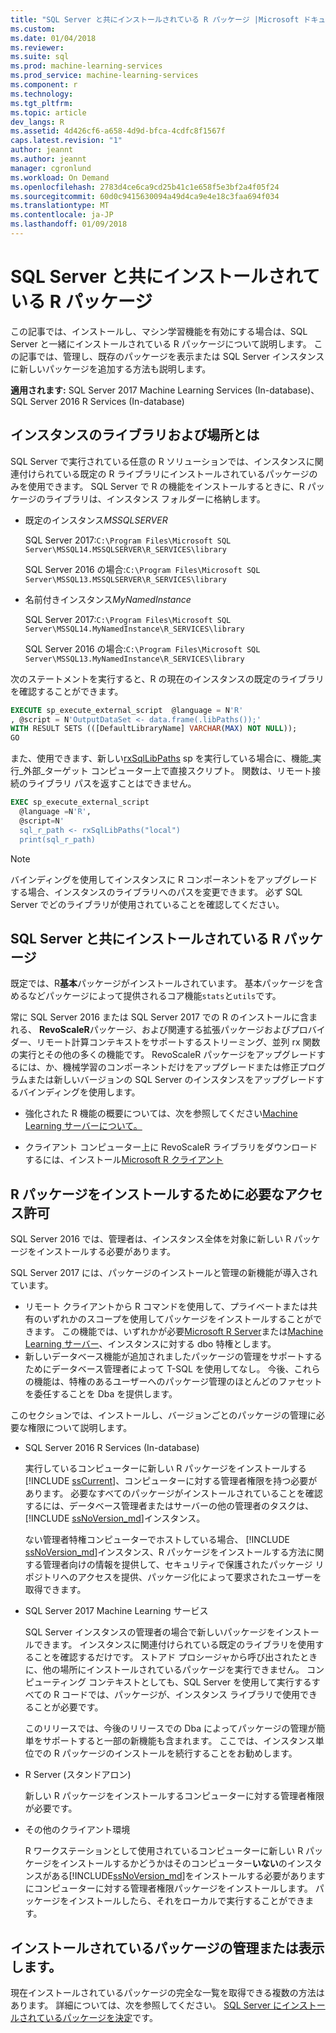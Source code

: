 ```yaml
---
title: "SQL Server と共にインストールされている R パッケージ |Microsoft ドキュメント"
ms.custom: 
ms.date: 01/04/2018
ms.reviewer: 
ms.suite: sql
ms.prod: machine-learning-services
ms.prod_service: machine-learning-services
ms.component: r
ms.technology: 
ms.tgt_pltfrm: 
ms.topic: article
dev_langs: R
ms.assetid: 4d426cf6-a658-4d9d-bfca-4cdfc8f1567f
caps.latest.revision: "1"
author: jeannt
ms.author: jeannt
manager: cgronlund
ms.workload: On Demand
ms.openlocfilehash: 2783d4ce6ca9cd25b41c1e658f5e3bf2a4f05f24
ms.sourcegitcommit: 60d0c9415630094a49d4ca9e4e18c3faa694f034
ms.translationtype: MT
ms.contentlocale: ja-JP
ms.lasthandoff: 01/09/2018
---
```

# <a name="r-packages-installed-with-sql-server"></a>SQL Server と共にインストールされている R パッケージ

この記事では、インストールし、マシン学習機能を有効にする場合は、SQL Server と一緒にインストールされている R パッケージについて説明します。 この記事では、管理し、既存のパッケージを表示または SQL Server インスタンスに新しいパッケージを追加する方法も説明します。

**適用されます:** SQL Server 2017 Machine Learning Services (In-database)、SQL Server 2016 R Services (In-database)

## <a name="what-is-the-instance-library-and-where-is-it"></a>インスタンスのライブラリおよび場所とは

SQL Server で実行されている任意の R ソリューションでは、インスタンスに関連付けられている既定の R ライブラリにインストールされているパッケージのみを使用できます。 SQL Server で R の機能をインストールするときに、R パッケージのライブラリは、インスタンス フォルダーに格納します。

+ 既定のインスタンス*MSSQLSERVER* 

    SQL Server 2017:`C:\Program Files\Microsoft SQL Server\MSSQL14.MSSQLSERVER\R_SERVICES\library` 
    
    SQL Server 2016 の場合:`C:\Program Files\Microsoft SQL Server\MSSQL13.MSSQLSERVER\R_SERVICES\library`

+ 名前付きインスタンス*MyNamedInstance* 

    SQL Server 2017:`C:\Program Files\Microsoft SQL Server\MSSQL14.MyNamedInstance\R_SERVICES\library` 
    
    SQL Server 2016 の場合:`C:\Program Files\Microsoft SQL Server\MSSQL13.MyNamedInstance\R_SERVICES\library`

次のステートメントを実行すると、R の現在のインスタンスの既定のライブラリを確認することができます。

```sql
EXECUTE sp_execute_external_script  @language = N'R'
, @script = N'OutputDataSet <- data.frame(.libPaths());'
WITH RESULT SETS (([DefaultLibraryName] VARCHAR(MAX) NOT NULL));
GO
```

また、使用できます、新しい[rxSqlLibPaths](https://docs.microsoft.com/machine-learning-server/r-reference/revoscaler/rxsqllibpaths) sp を実行している場合に、機能\_実行\_外部\_ターゲット コンピューター上で直接スクリプト。 関数は、リモート接続のライブラリ パスを返すことはできません。

```sql
EXEC sp_execute_external_script
  @language =N'R',
  @script=N'
  sql_r_path <- rxSqlLibPaths("local")
  print(sql_r_path)
```

> [!NOTE]
> バインディングを使用してインスタンスに R コンポーネントをアップグレードする場合、インスタンスのライブラリへのパスを変更できます。 必ず SQL Server でどのライブラリが使用されていることを確認してください。

## <a name="r-packages-installed-with-sql-server"></a>SQL Server と共にインストールされている R パッケージ

既定では、R**基本**パッケージがインストールされています。 基本パッケージを含めるなどパッケージによって提供されるコア機能`stats`と`utils`です。

常に SQL Server 2016 または SQL Server 2017 での R のインストールに含まれる、 **RevoScaleR**パッケージ、および関連する拡張パッケージおよびプロバイダー、リモート計算コンテキストをサポートするストリーミング、並列 rx 関数の実行とその他の多くの機能です。 RevoScaleR パッケージをアップグレードするには、か、機械学習のコンポーネントだけをアップグレードまたは修正プログラムまたは新しいバージョンの SQL Server のインスタンスをアップグレードするバインディングを使用します。

+ 強化された R 機能の概要については、次を参照してください[Machine Learning サーバーについて。](https://docs.microsoft.com/machine-learning-server/what-is-microsoft-r-server)

+ クライアント コンピューター上に RevoScaleR ライブラリをダウンロードするには、インストール[Microsoft R クライアント](https://docs.microsoft.com/machine-learning-server/r-client/what-is-microsoft-r-client)

## <a name="permissions-required-for-installing-r-packages"></a>R パッケージをインストールするために必要なアクセス許可

SQL Server 2016 では、管理者は、インスタンス全体を対象に新しい R パッケージをインストールする必要があります。 

SQL Server 2017 には、パッケージのインストールと管理の新機能が導入されています。

+ リモート クライアントから R コマンドを使用して、プライベートまたは共有のいずれかのスコープを使用してパッケージをインストールすることができます。 この機能では、いずれかが必要[Microsoft R Server](https://docs.microsoft.com/machine-learning-server/install/r-server-install)または[Machine Learning サーバー](https://docs.microsoft.com/machine-learning-server/what-is-machine-learning-server)、インスタンスに対する dbo 特権とします。
+ 新しいデータベース機能が追加されましたパッケージの管理をサポートするためにデータベース管理者によって T-SQL を使用してなし。 今後、これらの機能は、特権のあるユーザーへのパッケージ管理のほとんどのファセットを委任することを Dba を提供します。

このセクションでは、インストールし、バージョンごとのパッケージの管理に必要な権限について説明します。

+ SQL Server 2016 R Services (In-database)

    実行しているコンピューターに新しい R パッケージをインストールする[!INCLUDE [ssCurrent](..\..\includes\sscurrent-md.md)]、コンピューターに対する管理者権限を持つ必要があります。 必要なすべてのパッケージがインストールされていることを確認するには、データベース管理者またはサーバーの他の管理者のタスクは、 [!INCLUDE [ssNoVersion_md](..\..\includes\ssnoversion-md.md)]インスタンス。

    ない管理者特権コンピューターでホストしている場合、 [!INCLUDE [ssNoVersion_md](..\..\includes\ssnoversion-md.md)]インスタンス、R パッケージをインストールする方法に関する管理者向けの情報を提供して、セキュリティで保護されたパッケージ リポジトリへのアクセスを提供、パッケージ化によって要求されたユーザーを取得できます。

+ SQL Server 2017 Machine Learning サービス

    SQL Server インスタンスの管理者の場合で新しいパッケージをインストールできます。 インスタンスに関連付けられている既定のライブラリを使用することを確認するだけです。 ストアド プロシージャから呼び出されたときに、他の場所にインストールされているパッケージを実行できません。 コンピューティング コンテキストとしても、SQL Server を使用して実行するすべての R コードでは、パッケージが、インスタンス ライブラリで使用できることが必要です。

    このリリースでは、今後のリリースでの Dba によってパッケージの管理が簡単をサポートすると一部の新機能も含まれます。 ここでは、インスタンス単位での R パッケージのインストールを続行することをお勧めします。

+ R Server (スタンドアロン)

    新しい R パッケージをインストールするコンピューターに対する管理者権限が必要です。

+ その他のクライアント環境

    R ワークステーションとして使用されているコンピューターに新しい R パッケージをインストールするかどうかはそのコンピューター**いない**のインスタンスがある[!INCLUDE[ssNoVersion_md](..\..\includes\ssnoversion-md.md)]をインストールする必要がありますにコンピューターに対する管理者権限パッケージをインストールします。 パッケージをインストールしたら、それをローカルで実行することができます。

## <a name="managing-or-viewing-installed-packages"></a>インストールされているパッケージの管理または表示します。

現在インストールされているパッケージの完全な一覧を取得できる複数の方法はあります。 詳細については、次を参照してください。 [SQL Server にインストールされているパッケージを決定](determine-which-packages-are-installed-on-sql-server.md)です。

